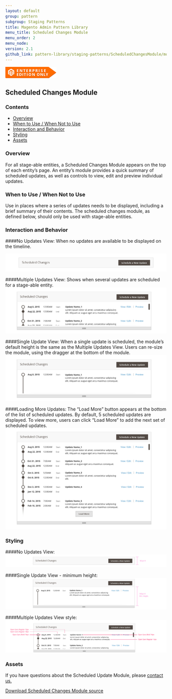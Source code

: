 ```yaml
---
layout: default
group: pattern
subgroup: Staging Patterns
title: Magento Admin Pattern Library
menu_title: Scheduled Changes Module
menu_order: 2
menu_node: 
version: 2.1
github_link: pattern-library/staging-patterns/ScheduledChangesModule/module.md
---
```

<img src="img/ee-only_large.png">

<h2> Scheduled Changes Module </h2>

<h3> Contents </h3>

* <a href="#overview">Overview</a>
* <a href="#when-to-use">When to Use / When Not to Use</a>
* <a href="#examples">Interaction and Behavior</a>
* <a href="#styling">Styling</a>
* <a href="#assets">Assets</a>

<h3 id="overview">Overview</h3>
For all stage-able entities, a Scheduled Changes Module appears on the top of each entity’s page. An entity’s module provides a quick summary of scheduled updates, as well as controls to view, edit and preview individual updates. 



<h3 id="when-to-use">When to Use / When Not to Use</h3>
Use in places where a series of updates needs to be displayed, including a brief summary of their contents. 
The scheduled changes module, as defined below, should only be used with stage-able entities. 

<h3 id="examples">Interaction and Behavior</h3>

####No Updates View:
When no updates are available to be displayed on the timeline.

<img src="img/sc-Module-empty.jpg">

####Multiple Updates View:
Shows when several updates are scheduled for a stage-able entity. 
<img src="img/sc-Module-multiple updates.jpg">

####Single Update View:
When a single update is scheduled, the module’s default height is the same as the Multiple Updates View. Users can re-size the module, using the dragger at the bottom of the module.
<img src="img/sc-Module-single update.jpg">

####Loading More Updates:
The “Load More” button appears at the bottom of the list of scheduled updates. By default, 5 scheduled updates are displayed. To view more, users can click “Load More” to add the next set of scheduled updates.  
<img src="img/sc-Module-load more.jpg">


<h3 id="styling">Styling</h3>

####No Updates View:
<img src="img/style-empty.jpg">

####Single Update View - minimum height:
<img src="img/style-min-ht.jpg">

####Multiple Updates View style:
<img src="img/styles-font.jpg">

<h3 id="assets">Assets</h3>

If you have questions about the Scheduled Update Module, please <a href="https://magento.com/company/contact-us">contact us.</a>

<a href="src/Scheduled Changes Module Source.psd">Download Scheduled Changes Module source</a>
